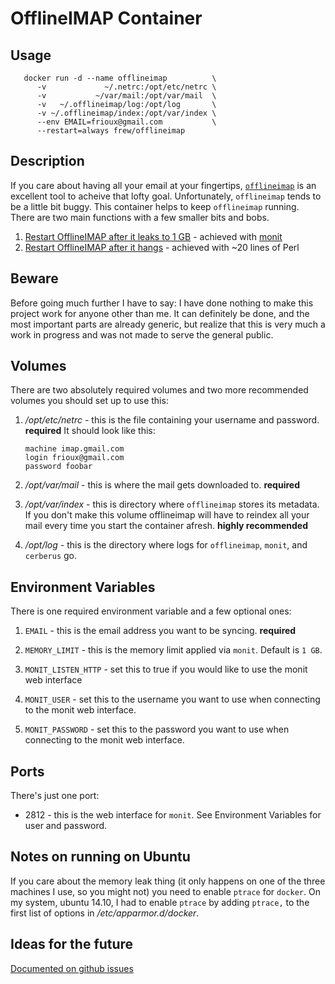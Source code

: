 # OfflineIMAP Container

## Usage

       docker run -d --name offlineimap          \
          -v             ~/.netrc:/opt/etc/netrc \
          -v           ~/var/mail:/opt/var/mail  \
          -v   ~/.offlineimap/log:/opt/log       \
          -v ~/.offlineimap/index:/opt/var/index \
          --env EMAIL=frioux@gmail.com           \
          --restart=always frew/offlineimap

## Description

If you care about having all your email at your fingertips,
[`offlineimap`](http://offlineimap.org/) is an excellent tool to acheive that
lofty goal.  Unfortunately, `offlineimap` tends to be a little bit buggy.  This
container helps to keep `offlineimap` running.  There are two main functions
with a few smaller bits and bobs.

 1. [Restart OfflineIMAP after it leaks to 1 GB](https://github.com/frioux/offlineimap/blob/master/monitrc) - achieved with [monit](http://mmonit.com/monit/)
 2. [Restart OfflineIMAP after it
    hangs](https://github.com/frioux/offlineimap/blob/master/bin/cerberus#L30) - achieved with ~20 lines of Perl

## Beware

Before going much further I have to say: I have done nothing to make this
project work for anyone other than me.  It can definitely be done, and the most
important parts are already generic, but realize that this is very much a work
in progress and was not made to serve the general public.

## Volumes

There are two absolutely required volumes and two more recommended volumes you
should set up to use this:

 1. _/opt/etc/netrc_ - this is the file containing your username and password. **required**
    It should look like this:

        machine imap.gmail.com
        login frioux@gmail.com
        password foobar

 2. _/opt/var/mail_ - this is where the mail gets downloaded to. **required**

 3. _/opt/var/index_ - this is directory where `offlineimap` stores its
    metadata.  If you don't make this volume offlineimap will have to reindex
    all  your mail every time you start the container afresh. **highly recommended**

 4. _/opt/log_ - this is the directory where logs for `offlineimap`, `monit`, and `cerberus` go.

## Environment Variables

There is one required environment variable and a few optional ones:

 1. `EMAIL` - this is the email address you want to be syncing. **required**

 2. `MEMORY_LIMIT` - this is the memory limit applied via `monit`.  Default is
    `1 GB`.

 3. `MONIT_LISTEN_HTTP` - set this to true if you would like to use the monit
    web interface

 4. `MONIT_USER` - set this to the username you want to use when connecting to
    the monit web interface.

 5. `MONIT_PASSWORD` - set this to the password you want to use when connecting
    to the monit web interface.

## Ports

There's just one port:

 * 2812 - this is the web interface for `monit`.  See Environment Variables for
   user and password.

## Notes on running on Ubuntu

If you care about the memory leak thing (it only happens on one of the three
machines I use, so you might not) you need to enable `ptrace` for `docker`.  On
my system, ubuntu 14.10, I had to enable `ptrace` by adding `ptrace,` to the
first list of options in _/etc/apparmor.d/docker_.

## Ideas for the future

[Documented on github issues](https://github.com/frioux/offlineimap/issues)
